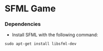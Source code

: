 # SFML Game

### Dependencies

- Install SFML with the following command:

```console
sudo apt-get install libsfml-dev
```
